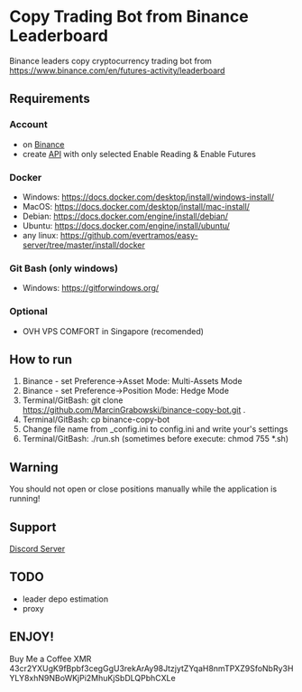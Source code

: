 # Copy Trading Bot from Binance Leaderboard

Binance leaders copy cryptocurrency trading bot from https://www.binance.com/en/futures-activity/leaderboard

## Requirements
### Account
+ on [Binance](https://www.binance.com/pl/futures/ref/439347313)
+ create [API](https://www.binance.com/pl/my/settings/api-management)   with only selected Enable Reading & Enable Futures

### Docker
+ Windows: https://docs.docker.com/desktop/install/windows-install/
+ MacOS: https://docs.docker.com/desktop/install/mac-install/
+ Debian: https://docs.docker.com/engine/install/debian/
+ Ubuntu: https://docs.docker.com/engine/install/ubuntu/
+ any linux: https://github.com/evertramos/easy-server/tree/master/install/docker

### Git Bash (only windows)
+ Windows: https://gitforwindows.org/

### Optional
+ OVH VPS COMFORT in Singapore (recomended)

## How to run
1. Binance - set Preference->Asset Mode: Multi-Assets Mode
2. Binance - set Preference->Position Mode: Hedge Mode
3. Terminal/GitBash: git clone https://github.com/MarcinGrabowski/binance-copy-bot.git .
4. Terminal/GitBash: cp binance-copy-bot
5. Change file name from _config.ini to config.ini and write your's settings
6. Terminal/GitBash: ./run.sh (sometimes before execute: chmod 755 *.sh)

## Warning
You should not open or close positions manually while the application is running!

## Support
[Discord Server](https://discord.gg/ZcyfuPJa7k)

## TODO
+ leader depo estimation
+ proxy

## ENJOY! 
Buy Me a Coffee XMR 43cr2YXUgK9fBpbf3cegGgU3rekArAy98JtzjytZYqaH8nmTPXZ9SfoNbRy3HYLY8xhN9NBoWKjPi2MhuKjSbDLQPbhCXLe
